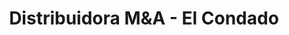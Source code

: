---
title: "Distribuidora M&A - El Condado"
url: /quito/distribuidora-munda-el-condado/
shop: arte
---